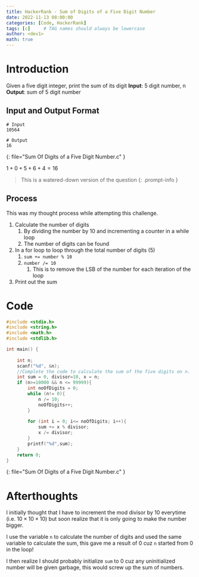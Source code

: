 ```yaml
---
title: HackerRank - Sum of Digits of a Five Digit Number
date: 2022-11-13 08:00:00 
categories: [Code, HackerRank]
tags: [c]     # TAG names should always be lowercase
author: <dev1>
math: true
---
```


# Introduction
Given a five digit integer, print the sum of its digit
**Input**: 5 digit number, n
**Output**: sum of 5 digit number

## Input and Output Format

```
# Input
10564

# Output
16
```
{: file="Sum Of Digits of a Five Digit Number.c" }

$1+0+5+6+4=16$

> This is a watered-down version of the question
{: .prompt-info }


## Process
This was my thought process while attempting this challenge. 

1. Calculate the number of digits
	1. By dividing the number by 10 and incrementing a counter in a while loop
	2. The number of digits can be found
2. In a for loop to loop through the total number of digits (5)
	1. `sum += number % 10`
	2. `number /= 10 `
		1. This is to remove the LSB of the number for each iteration of the loop
3. Print out the sum


# Code

```c
#include <stdio.h>
#include <string.h>
#include <math.h>
#include <stdlib.h>

int main() {
	
    int n;
    scanf("%d", &n);
    //Complete the code to calculate the sum of the five digits on n.
    int sum = 0, divisor=10, x = n;
    if (n>=10000 && n <= 99999){
        int noOfDigits = 0;
        while (n!= 0){
            n /= 10;
            noOfDigits++;
        }
        
        for (int i = 0; i<= noOfDigits; i++){
            sum += x % divisor;
            x /= divisor;
        }
        printf("%d",sum);
    }
    return 0;
}
```
{: file="Sum Of Digits of a Five Digit Number.c" }

# Afterthoughts
I initially thought that I have to increment the mod divisor by 10 everytime (i.e. $10 \times 10 \times 10$) but soon realize that it is only going to make the number bigger.

I use the variable `n` to calculate the number of digits and used the same variable to calculate the sum, this gave me a result of 0 cuz `n` started from 0 in the loop!

I then realize I should probably initialize `sum` to 0 cuz any uninitialized number will be given garbage, this would screw up the sum of numbers.

